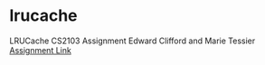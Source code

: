 # lrucache
LRUCache CS2103 Assignment
Edward Clifford and Marie Tessier
[Assignment Link](https://web.cs.wpi.edu/~cs2103/b19/Project2/Project2.html)
